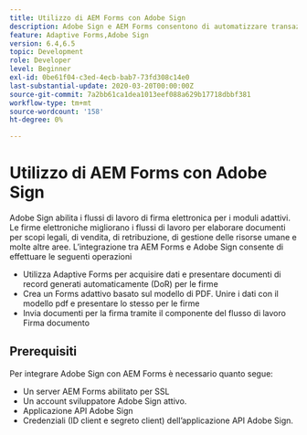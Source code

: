 ```yaml
---
title: Utilizzo di AEM Forms con Adobe Sign
description: Adobe Sign e AEM Forms consentono di automatizzare transazioni complesse e includere firme elettroniche legali come parte di un’esperienza digitale senza soluzione di continuità.
feature: Adaptive Forms,Adobe Sign
version: 6.4,6.5
topic: Development
role: Developer
level: Beginner
exl-id: 0be61f04-c3ed-4ecb-bab7-73fd308c14e0
last-substantial-update: 2020-03-20T00:00:00Z
source-git-commit: 7a2bb61ca1dea1013eef088a629b17718dbbf381
workflow-type: tm+mt
source-wordcount: '158'
ht-degree: 0%

---
```


# Utilizzo di AEM Forms con Adobe Sign

Adobe Sign abilita i flussi di lavoro di firma elettronica per i moduli adattivi. Le firme elettroniche migliorano i flussi di lavoro per elaborare documenti per scopi legali, di vendita, di retribuzione, di gestione delle risorse umane e molte altre aree.
L’integrazione tra AEM Forms e Adobe Sign consente di effettuare le seguenti operazioni

* Utilizza Adaptive Forms per acquisire dati e presentare documenti di record generati automaticamente (DoR) per le firme
* Crea un Forms adattivo basato sul modello di PDF. Unire i dati con il modello pdf e presentare lo stesso per le firme
* Invia documenti per la firma tramite il componente del flusso di lavoro Firma documento

## Prerequisiti

Per integrare Adobe Sign con AEM Forms è necessario quanto segue:

* Un server AEM Forms abilitato per SSL
* Un account sviluppatore Adobe Sign attivo.
* Applicazione API Adobe Sign
* Credenziali (ID client e segreto client) dell’applicazione API Adobe Sign.
